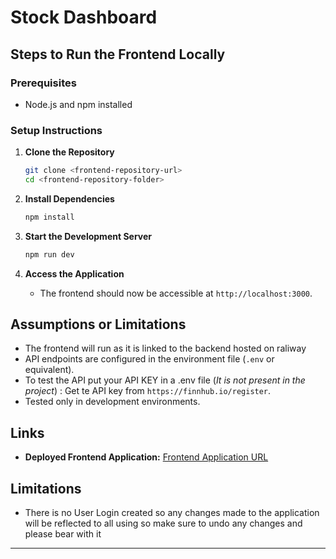 # Stock Dashboard

## Steps to Run the Frontend Locally

### Prerequisites
- Node.js and npm installed

### Setup Instructions

1. **Clone the Repository**
   ```bash
   git clone <frontend-repository-url>
   cd <frontend-repository-folder>
   ```

2. **Install Dependencies**
   ```bash
   npm install
   ```

3. **Start the Development Server**
   ```bash
   npm run dev
   ```

4. **Access the Application**
   - The frontend should now be accessible at `http://localhost:3000`.

## Assumptions or Limitations

- The frontend will run as it is linked to the backend hosted on raliway
- API endpoints are configured in the environment file (`.env` or equivalent).
- To test the API put your API KEY in a .env file (*It is not present in the project*) : Get te API key from `https://finnhub.io/register`.
- Tested only in development environments.

## Links

- **Deployed Frontend Application:** [Frontend Application URL](<https://stock-dashboard-cyan.vercel.app>)

## Limitations
- There is no User Login created so any changes made to the application will be reflected to all using so make sure to undo any changes and please bear with it  

---




